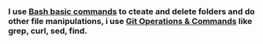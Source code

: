 ### I use [Bash basic commands](https://github.com/OlyaChernyavskaya/bash/blob/main/BasicCommands.md) to cteate and delete folders and do other file manipulations, i use [Git Operations & Commands](https://github.com/OlyaChernyavskaya/bash/blob/main/Tools.md) like grep, curl, sed, find.

